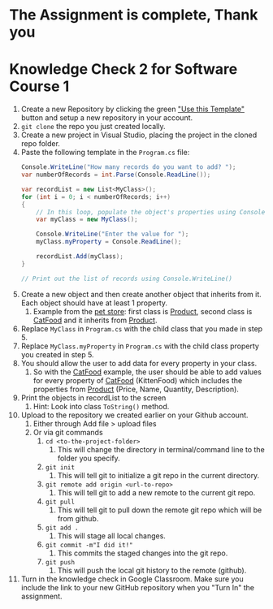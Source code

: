 # The Assignment is complete, Thank you


# Knowledge Check 2 for Software Course 1

1. Create a new Repository by clicking the green ["Use this Template"](https://github.com/CodeLouisville/sdc1-knowledge-check-2/generate) button and setup a new repository in your account.
1. `git clone` the repo you just created locally.
1. Create a new project in Visual Studio, placing the project in the cloned repo folder.
1. Paste the following template in the `Program.cs` file:
	```csharp
	Console.WriteLine("How many records do you want to add? ");
	var numberOfRecords = int.Parse(Console.ReadLine());

	var recordList = new List<MyClass>();
	for (int i = 0; i < numberOfRecords; i++)
	{
		// In this loop, populate the object's properties using Console.ReadLine()
		var myClass = new MyClass();

		Console.WriteLine("Enter the value for ");
		myClass.myProperty = Console.ReadLine();

		recordList.Add(myClass);
	}

	// Print out the list of records using Console.WriteLine()
	```
1. Create a new object and then create another object that inherits from it.  Each object should have at least 1 property.
   1. Example from the [pet store](https://github.com/CodeLouisville/Software-Pet-Store): first class is [Product][Product], second class is [CatFood][CatFood] and it inherits from [Product][Product].
1. Replace `MyClass` in `Program.cs` with the child class that you made in step 5.
1. Replace `MyClass.myProperty` in `Program.cs` with the child class property you created in step 5.
1. You should allow the user to add data for every property in your class.  
   1. So with the [CatFood][CatFood] example, the user should be able to add values for every property of [CatFood][CatFood] (KittenFood) which includes the properties from [Product][Product] (Price, Name, Quantity, Description).
1. Print the objects in recordList to the screen
   1. Hint: Look into class `ToString()` method.
1. Upload to the repository we created earlier on your Github account.
   1. Either through Add file > upload files
   1. Or via git commands
      1. `cd <to-the-project-folder>`
         1. This will change the directory in terminal/command line to the folder you specify.
      1. `git init`
         1. This will tell git to initialize a git repo in the current directory.
      1. `git remote add origin <url-to-repo>`
         1. This will tell git to add a new remote to the current git repo.
      1. `git pull`
         1. This will tell git to pull down the remote git repo which will be from github.
      1. `git add .`
         1. This will stage all local changes.
      1. `git commit -m"I did it!"`
         1. This commits the staged changes into the git repo.
      1. `git push`
         1. This will push the local git history to the remote (github).
1. Turn in the knowledge check in Google Classroom. Make sure you include the link to your new GitHub repository when you "Turn In" the assignment.

[Product]: https://github.com/CodeLouisville/Software-Pet-Store/blob/main/PetStore/PetStore/Models/Product.cs
[CatFood]: https://github.com/CodeLouisville/Software-Pet-Store/blob/main/PetStore/PetStore/Models/CatFood.cs
